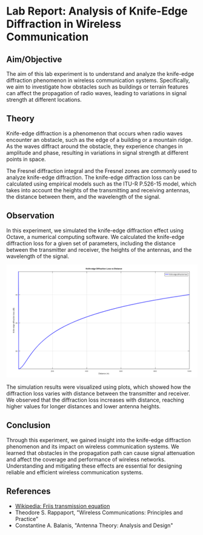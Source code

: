 # Lab Report: Analysis of Knife-Edge Diffraction in Wireless Communication

## Aim/Objective
The aim of this lab experiment is to understand and analyze the knife-edge diffraction phenomenon in wireless communication systems. Specifically, we aim to investigate how obstacles such as buildings or terrain features can affect the propagation of radio waves, leading to variations in signal strength at different locations.

## Theory
Knife-edge diffraction is a phenomenon that occurs when radio waves encounter an obstacle, such as the edge of a building or a mountain ridge. As the waves diffract around the obstacle, they experience changes in amplitude and phase, resulting in variations in signal strength at different points in space.

The Fresnel diffraction integral and the Fresnel zones are commonly used to analyze knife-edge diffraction. The knife-edge diffraction loss can be calculated using empirical models such as the ITU-R P.526-15 model, which takes into account the heights of the transmitting and receiving antennas, the distance between them, and the wavelength of the signal.

## Observation
In this experiment, we simulated the knife-edge diffraction effect using Octave, a numerical computing software. We calculated the knife-edge diffraction loss for a given set of parameters, including the distance between the transmitter and receiver, the heights of the antennas, and the wavelength of the signal.

![Knife-Edge Diffraction](output.png)

The simulation results were visualized using plots, which showed how the diffraction loss varies with distance between the transmitter and receiver. We observed that the diffraction loss increases with distance, reaching higher values for longer distances and lower antenna heights.

## Conclusion
Through this experiment, we gained insight into the knife-edge diffraction phenomenon and its impact on wireless communication systems. We learned that obstacles in the propagation path can cause signal attenuation and affect the coverage and performance of wireless networks. Understanding and mitigating these effects are essential for designing reliable and efficient wireless communication systems.

## References
- [Wikipedia: Friis transmission equation](https://en.wikipedia.org/wiki/Friis_transmission_equation)
- Theodore S. Rappaport, "Wireless Communications: Principles and Practice"
- Constantine A. Balanis, "Antenna Theory: Analysis and Design"
